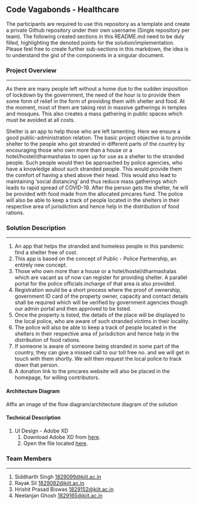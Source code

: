 ## Code Vagabonds - Healthcare

The participants are required to use this repository as a template and create a private Github repository under their own username (Single repository per team). The following created sections in this README.md need to be duly filled, highlighting the denoted points for the solution/implementation. Please feel free to create further sub-sections in this markdown, the idea is to understand the gist of the components in a singular document.

### Project Overview
----------------------------------
As there are many people left without a home due to the sudden imposition of lockdown by the government, the need of the hour is to provide them some form of relief in the form of providing them with shelter and food. At the moment, most of them are taking rest in massive gatherings in temples and mosques. This also creates a mass gathering in public spaces which must be avoided at all costs.

Shelter is an app to help those who are left lamenting. Here we ensure a good public-administration relation. The basic project objective is to provide shelter to the people who got stranded  in different parts of the country by encouraging those who own more than a house or a  hotel/hostel/dharmashalas to open up for use as a shelter to the stranded people. Such people would then be approached by police agencies, who have a knowledge about such stranded people. This would provide them the comfort of having a shed above their head. This would also lead to maintaining ‘social distancing’ and thus reduce mass gatherings which leads to rapid spread of COVID-19. After the person gets the shelter, he will be provided with food made from the allocated pmcares fund. The police will also be able to keep a track of people located in the shelters in their respective area of jurisdiction and hence help in the distribution of food rations.

### Solution Description
----------------------------------
1. An app that helps the stranded and homeless people in this pandemic find a shelter free of cost.
2. This app is based on the concept of Public - Police Partnership, an entirely new concept.
3. Those who own more than a house or a  hotel/hostel/dharmashalas which are vacant as of now can register for providing shelter. A parallel portal for the police officials incharge of that area is also provided.
4. Registration would be a short process where the proof of ownership, government ID card of the property owner, capacity and contact details shall be required which will be verified by government agencies though our admin portal and then approved to be listed.  
5. Once the property is listed, the details of the place will be displayed to the local police, who are aware of such stranded victims in their locality.
6. The police will also be able to keep a track of people located in the shelters in their respective area of jurisdiction and hence help in the distribution of food rations.
7. If someone is aware of someone being stranded in some part of the country, they can give a missed call to our toll free no. and we will get in touch with them shortly. We will then request the local police to track down that person.
8. A donation link to the pmcares website will also be placed in the homepage, for willing contributors.

#### Architecture Diagram

Affix an image of the flow diagram/architecture diagram of the solution

#### Technical Description

1. UI Design - Adobe XD
    1. Download Adobe XD from [here](https://www.adobe.com/in/products/xd.html).
    1. Open the file located [here]().

### Team Members
----------------------------------

1. Siddharth Singh        1829099@kiit.ac.in
1. Rayak Sil              1829082@kiit.ac.in
1. Hrishit Prasad Biswas  1829152@kiit.ac.in
1. Neelanjan Ghosh        1829165@kiit.ac.in
